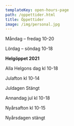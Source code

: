 ```yaml
---
templateKey: open-hours-page
path: /oppettider.html
title: Öppettider
image: /img/personal.jpg
---
```


Måndag – fredag 10-20

Lördag – söndag 10-18

**Helgöppet 2021**

Alla Helgons dag kl 10-18

Julafton kl 10-14

Juldagen Stängt

Annandag jul kl 10-18

Nyårsafton kl 10-15

Nyårsdagen stängt
